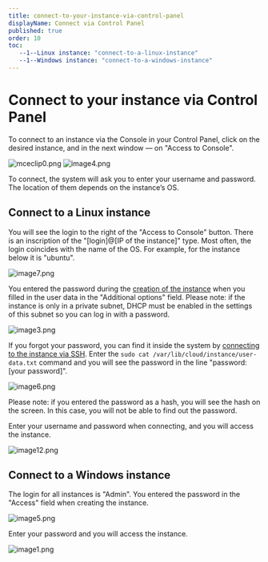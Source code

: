 ```yaml
---
title: connect-to-your-instance-via-control-panel
displayName: Connect via Control Panel
published: true
order: 10
toc:
   --1--Linux instance: "connect-to-a-linux-instance"
   --1--Windows instance: "connect-to-a-windows-instance"
---
```

# Connect to your instance via Control Panel

To connect to an instance via the Console in your Control Panel, click on the desired instance, and in the next window — on "Access to Console".

<media-gallery>
<img src="https://assets.gcore.pro/docs/cloud/virtual-instances/connect/connect-to-your-instance-via-control-panel/mceclip0.png" alt="mceclip0.png">

<img src="https://assets.gcore.pro/docs/cloud/virtual-instances/connect/connect-to-your-instance-via-control-panel/image4.png" alt="image4.png">
</media-gallery>

To connect, the system will ask you to enter your username and password. The location of them depends on the instance’s OS.

## Connect to a Linux instance 

You will see the login to the right of the "Access to Console" button. There is an inscription of the "\[login\]@\[IP of the instance\]" type. Most often, the login coincides with the name of the OS. For example, for the instance below it is "ubuntu".

<img src="https://assets.gcore.pro/docs/cloud/virtual-instances/connect/connect-to-your-instance-via-control-panel/image7.png" alt="image7.png">

You entered the password during the <a href="https://gcore.com/docs/cloud/virtual-instances/create-an-instance" target="_blank">creation of the instance</a> when you filled in the user data in the "Additional options" field. Please note: if the instance is only in a private subnet, DHCP must be enabled in the settings of this subnet so you can log in with a password.

<img src="https://assets.gcore.pro/docs/cloud/virtual-instances/connect/connect-to-your-instance-via-control-panel/image3.png" alt="image3.png">

If you forgot your password, you can find it inside the system by <a href="https://gcore.com/docs/cloud/virtual-instances/connect/connect-to-your-instance-via-ssh" target="_blank">connecting to the instance via SSH</a>. Enter the `sudo cat /var/lib/cloud/instance/user-data.txt` command and you will see the password in the line "password: \[your password\]".

<img src="https://assets.gcore.pro/docs/cloud/virtual-instances/connect/connect-to-your-instance-via-control-panel/image6.png" alt="image6.png">

Please note: if you entered the password as a hash, you will see the hash on the screen. In this case, you will not be able to find out the password.

Enter your username and password when connecting, and you will access the instance.

<img src="https://assets.gcore.pro/docs/cloud/virtual-instances/connect/connect-to-your-instance-via-control-panel/image12.png" alt="image12.png">

## Connect to a Windows instance

The login for all instances is "Admin". You entered the password in the "Access" field when creating the instance.

<img src="https://assets.gcore.pro/docs/cloud/virtual-instances/connect/connect-to-your-instance-via-control-panel/image5.png" alt="image5.png">

Enter your password and you will access the instance.

<img src="https://assets.gcore.pro/docs/cloud/virtual-instances/connect/connect-to-your-instance-via-control-panel/image1.png" alt="image1.png">